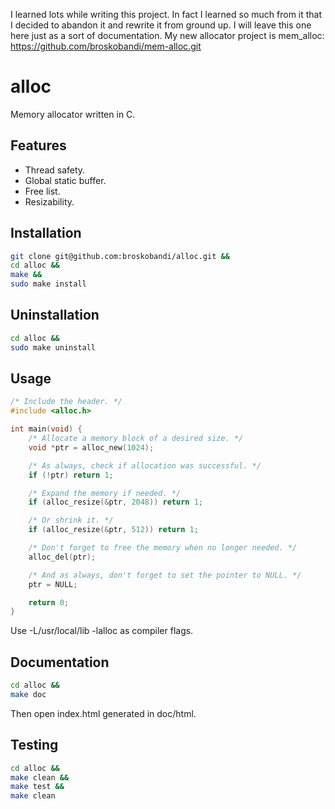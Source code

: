 I learned lots while writing this project. In fact I learned so much from it that I decided to abandon it and rewrite it from ground up. I will leave this one here just as a sort of documentation. 
My new allocator project is mem_alloc:
https://github.com/broskobandi/mem-alloc.git

# alloc
Memory allocator written in C.

## Features
- Thread safety.
- Global static buffer.
- Free list.
- Resizability.

## Installation
```bash
git clone git@github.com:broskobandi/alloc.git &&
cd alloc &&
make &&
sudo make install
```

## Uninstallation
```bash
cd alloc &&
sudo make uninstall
```

## Usage
```c
/* Include the header. */
#include <alloc.h>

int main(void) {
	/* Allocate a memory block of a desired size. */
	void *ptr = alloc_new(1024);

	/* As always, check if allocation was successful. */
	if (!ptr) return 1;

	/* Expand the memory if needed. */
	if (alloc_resize(&ptr, 2048)) return 1;

	/* Or shrink it. */
	if (alloc_resize(&ptr, 512)) return 1;

	/* Don't forget to free the memory when no longer needed. */
	alloc_del(ptr);

	/* And as always, don't forget to set the pointer to NULL. */
	ptr = NULL;

	return 0;
}
```
Use -L/usr/local/lib -lalloc as compiler flags.

## Documentation
```bash
cd alloc &&
make doc
```
Then open index.html generated in doc/html.

## Testing
```bash
cd alloc &&
make clean &&
make test &&
make clean
```
